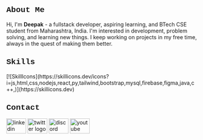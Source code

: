 <h2 align="left" style="font-family: 'Courier New', Courier, monospace; animation: fadeIn 9.999s ease-in-out;">
  About Me
</h2>
<p align="left">
  Hi, I'm <b>Deepak</b> - a fullstack developer, aspiring learning, and BTech CSE student from Maharashtra, India. I'm interested in development, problem solving, and learning new things. I keep working on projects in my free time, always in the quest of making them better.
</p>

<h2 align="left" style="font-family: 'Courier New', Courier, monospace; animation: fadeIn 9.999s ease-in-out;">
  Skills
</h2>
[![SkillIcons](https://skillicons.dev/icons?i=js,html,css,nodejs,react,py,tailwind,bootstrap,mysql,firebase,figma,java,c++,)](https://skillicons.dev)<br/>

<h2 align="left" style="font-family: 'Courier New', Courier, monospace; animation: fadeIn 9.999s ease-in-out;">
  Contact
</h2>
<div align="left">
  <img src="https://raw.githubusercontent.com/maurodesouza/profile-readme-generator/master/src/assets/icons/social/linkedin/default.svg" width="52" height="40" alt="linkedin logo"  />
  <img src="https://raw.githubusercontent.com/maurodesouza/profile-readme-generator/master/src/assets/icons/social/twitter/default.svg" width="52" height="40" alt="twitter logo"  />
  <img src="https://raw.githubusercontent.com/maurodesouza/profile-readme-generator/master/src/assets/icons/social/discord/default.svg" width="52" height="40" alt="discord logo"  />
  <img src="https://raw.githubusercontent.com/maurodesouza/profile-readme-generator/master/src/assets/icons/social/youtube/default.svg" width="52" height="40" alt="youtube logo"  />
</div>
